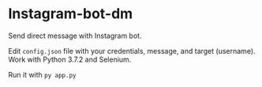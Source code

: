 # Instagram-bot-dm

Send direct message with Instagram bot.

Edit `config.json` file with your credentials, message, and target (username).
Work with Python 3.7.2 and Selenium.


Run it with `py app.py`